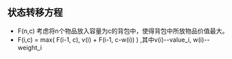 ## 状态转移方程
- F(n,c) 考虑将n个物品放入容量为c的背包中，使得背包中所放物品价值最大。
- F(i,c) = max( F(i-1, c), v(i) + F(i-1, c-w(i)) ) ,其中v(i)--value_i, w(i)--weight_i